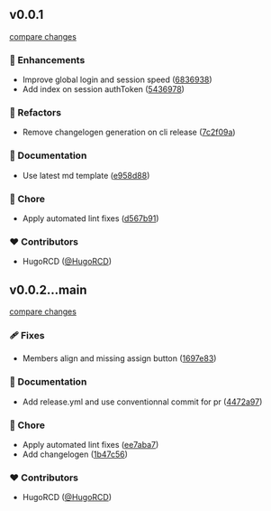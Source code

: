 
## v0.0.1

[compare changes](https://github.com/HugoRCD/shelves/compare/v0.0.4...v0.0.1)

### 🚀 Enhancements

- Improve global login and session speed ([6836938](https://github.com/HugoRCD/shelves/commit/6836938))
- Add index on session authToken ([5436978](https://github.com/HugoRCD/shelves/commit/5436978))

### 💅 Refactors

- Remove changelogen generation on cli release ([7c2f09a](https://github.com/HugoRCD/shelves/commit/7c2f09a))

### 📖 Documentation

- Use latest md template ([e958d88](https://github.com/HugoRCD/shelves/commit/e958d88))

### 🏡 Chore

- Apply automated lint fixes ([d567b91](https://github.com/HugoRCD/shelves/commit/d567b91))

### ❤️ Contributors

- HugoRCD ([@HugoRCD](http://github.com/HugoRCD))

## v0.0.2...main

[compare changes](https://github.com/HugoRCD/shelves/compare/v0.0.2...main)

### 🩹 Fixes

- Members align and missing assign button ([1697e83](https://github.com/HugoRCD/shelves/commit/1697e83))

### 📖 Documentation

- Add release.yml and use conventionnal commit for pr ([4472a97](https://github.com/HugoRCD/shelves/commit/4472a97))

### 🏡 Chore

- Apply automated lint fixes ([ee7aba7](https://github.com/HugoRCD/shelves/commit/ee7aba7))
- Add changelogen ([1b47c56](https://github.com/HugoRCD/shelves/commit/1b47c56))

### ❤️ Contributors

- HugoRCD ([@HugoRCD](http://github.com/HugoRCD))

